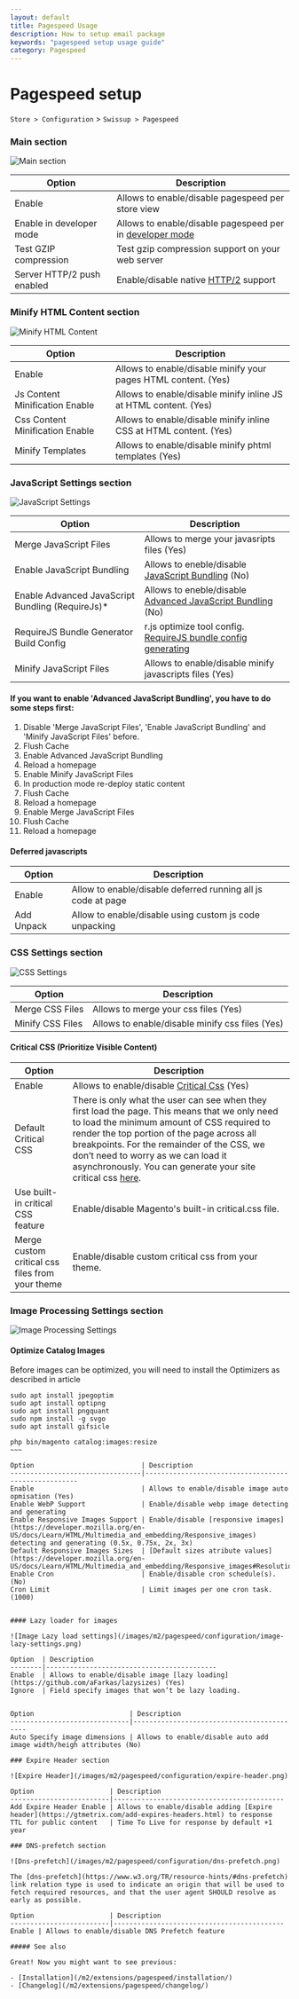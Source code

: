 ```yaml
---
layout: default
title: Pagespeed Usage
description: How to setup email package
keywords: "pagespeed setup usage guide"
category: Pagespeed
---
```


# Pagespeed setup

`Store > Configuration` > `Swissup > Pagespeed`

### Main section

![Main section](/images/m2/pagespeed/configuration/main.png)

Option                     | Description
---------------------------|--------------------------------------------------
Enable                     | Allows to enable/disable pagespeed per store view
Enable in developer mode   | Allows to enable/disable pagespeed per in [developer mode](https://devdocs.magento.com/guides/v2.2/config-guide/bootstrap/magento-modes.html)
Test GZIP compression      | Test gzip compression support on your web server
Server HTTP/2 push enabled | Enable/disable native [HTTP/2](https://en.wikipedia.org/wiki/HTTP/2) support

### Minify HTML Content section

![Minify HTML Content](/images/m2/pagespeed/configuration/minify-html-content.png)

Option                          | Description
--------------------------------|--------------------------------------------------------------
Enable                          | Allows to enable/disable minify your pages HTML content. (Yes)
Js Content Minification Enable  | Allows to enable/disable minify inline JS at HTML content. (Yes)
Css Content Minification Enable | Allows to enable/disable minify inline CSS at HTML content. (Yes)
Minify Templates                | Allows to enable/disable minify phtml templates (Yes)

### JavaScript Settings section

![JavaScript Settings](/images/m2/pagespeed/configuration/javascript-settings.png)

Option                                          | Description
------------------------------------------------|-------------------------------------------
Merge JavaScript Files                          | Allows to merge your javasripts files (Yes)
Enable JavaScript Bundling                      | Allows to eneble/disable [JavaScript Bundling](https://devdocs.magento.com/guides/v2.2/frontend-dev-guide/themes/js-bundling.html) (No)
Enable Advanced JavaScript Bundling (RequireJs)*| Allows to eneble/disable [Advanced JavaScript Bundling](https://devdocs.magento.com/guides/v2.3/performance-best-practices/advanced-js-bundling.html) (No)
RequireJS Bundle Generator Build Config         | r.js optimize tool config. [RequireJS bundle config generating](https://github.com/magento/m2-devtools/blob/master/docs/panels/RequireJS.md#bundle-generator)
Minify JavaScript Files                         | Allows to enable/disable minify javascripts files (Yes)

#### If you want to enable 'Advanced JavaScript Bundling', you have to do some steps first:

1. Disable 'Merge JavaScript Files', 'Enable JavaScript Bundling' and 'Minify JavaScript Files' before.
2. Flush Cache
3. Enable Advanced JavaScript Bundling
4. Reload a homepage
5. Enable Minify JavaScript Files
6. In production mode re-deploy static content
7. Flush Cache
8. Reload a homepage
9. Enable Merge JavaScript Files
10. Flush Cache
11. Reload a homepage

#### Deferred javascripts

Option     | Description
-----------|------------
Enable     | Allow to enable/disable deferred running all js code at page
Add Unpack | Allow to enable/disable using custom js code unpacking

### CSS Settings section

![CSS Settings](/images/m2/pagespeed/configuration/css-settings.png)

Option           | Description
-----------------|-------------------------------------------
Merge CSS Files  | Allows to merge your css files (Yes)
Minify CSS Files | Allows to enable/disable minify css files (Yes)

#### Critical CSS (Prioritize Visible Content)

Option               | Description
---------------------|-------------------------------------------
Enable               | Allows to enable/disable [Critical Css](https://developers.google.com/web/fundamentals/performance/critical-rendering-path/optimizing-critical-rendering-path?hl=en) (Yes)
Default Critical CSS | There is only what the user can see when they first load the page. This means that we only need to load the minimum amount of CSS required to render the top portion of the page across all breakpoints. For the remainder of the CSS, we don’t need to worry as we can load it asynchronously. You can generate your site critical css [here](http://ci.swissuplabs.com/pagespeed/critical-css/).
Use built-in critical CSS feature | Enable/disable Magento's built-in critical.css file.
Merge custom critical css files from your theme | Enable/disable custom critical css from your theme.

### Image Processing Settings section

![Image Processing Settings](/images/m2/pagespeed/configuration/image-processing-settings.png)

#### Optimize Catalog Images

Before images can be optimized, you will need to install the Optimizers as described in article

~~~~
sudo apt install jpegoptim
sudo apt install optipng
sudo apt install pngquant
sudo npm install -g svgo
sudo apt install gifsicle

php bin/magento catalog:images:resize
~~~

Option                           | Description
---------------------------------|-----------------------------------------------------
Enable                           | Allows to enable/disable image auto opmisation (Yes)
Enable WebP Support              | Enable/disable webp image detecting and generating
Enable Responsive Images Support | Enable/disable [responsive images](https://developer.mozilla.org/en-US/docs/Learn/HTML/Multimedia_and_embedding/Responsive_images) detecting and generating (0.5x, 0.75x, 2x, 3x)
Default Responsive Images Sizes  | [Default sizes atribute values](https://developer.mozilla.org/en-US/docs/Learn/HTML/Multimedia_and_embedding/Responsive_images#Resolution_switching_Different_sizes)
Enable Cron                      | Enable/disable cron schedule(s). (No)
Cron Limit                       | Limit images per one cron task. (1000)


#### Lazy loader for images

![Image Lazy load settings](/images/m2/pagespeed/configuration/image-lazy-settings.png)

Option  | Description
--------|-------------------------------------------
Enable  | Allows to enable/disable image [lazy loading](https://github.com/aFarkas/lazysizes) (Yes)
Ignore  | Field specify images that won’t be lazy loading.


Option                        | Description
------------------------------|-------------------------------------------
Auto Specify image dimensions | Allows to enable/disable auto add image width/heigh attributes (No)

### Expire Header section

![Expire Header](/images/m2/pagespeed/configuration/expire-header.png)

Option                   | Description
-------------------------|-------------------------------------------
Add Expire Header Enable | Allows to enable/disable adding [Expire header](https://gtmetrix.com/add-expires-headers.html) to response
TTL for public content   | Time To Live for response by default +1 year

### DNS-prefetch section

![Dns-prefetch](/images/m2/pagespeed/configuration/dns-prefetch.png)

The [dns-prefetch](https://www.w3.org/TR/resource-hints/#dns-prefetch) link relation type is used to indicate an origin that will be used to fetch required resources, and that the user agent SHOULD resolve as early as possible.

Option                   | Description
-------------------------|-------------------------------------------
Enable | Allows to enable/disable DNS Prefetch feature

##### See also

Great! Now you might want to see previous:

- [Installation](/m2/extensions/pagespeed/installation/)
- [Changelog](/m2/extensions/pagespeed/changelog/)
